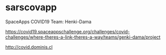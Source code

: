 # sarscovapp
SpaceApps COVID19 Team: Henki-Dama

https://covid19.spaceappschallenge.org/challenges/covid-challenges/where-theres-a-link-theres-a-way/teams/genki-dama/project




http://covid.dominis.cl


